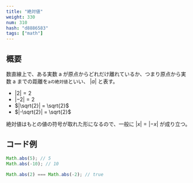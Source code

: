 ```yaml
---
title: "絶対値"
weight: 330
num: 310
hash: "d8886583"
tags: ["math"]
---
```


## 概要

数直線上で、ある実数 a が原点からどれだけ離れているか、つまり原点から実数 a までの距離を`aの絶対値`といい、 $|a|$ と表す。

- $|2| = 2$
- $|-2| = 2$
- $|\sqrt{2}| = \sqrt{2}$
- $|-\sqrt{2}| = \sqrt{2}$

絶対値はもとの値の符号が取れた形になるので、一般に $|x|=|-x|$ が成り立つ。

## コード例

```typescript
Math.abs(5); // 5
Math.abs(-10); // 10

Math.abs(2) === Math.abs(-2); // true
```
